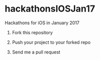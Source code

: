 # hackathonsIOSJan17
Hackathons for iOS in January 2017

1. Fork this repository

2. Push your project to your forked repo

3. Send me a pull request
